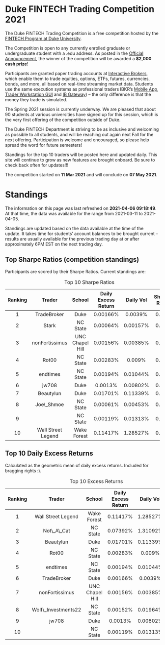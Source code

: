 
<!-- README.md is generated from README.Rmd. Please edit that file -->

# Duke FINTECH Trading Competition 2021

The Duke FINTECH Trading Competition is a free competition hosted by the
[FINTECH Program at Duke University](https://fintech.meng.duke.edu/).

The Competition is open to any currently enrolled graduate or
undergraduate student with a .edu address. As posted in the [Official
Announcement](https://fintech.meng.duke.edu/news/duke-fintech-program-announces-trading-competition),
the winner of the competition will be awarded a **$2,000 cash prize**!

Participants are granted paper trading accounts at [Interactive
Brokers](https://www.interactivebrokers.com/en/index.php?f=1338&gclid=CjwKCAjw6fCCBhBNEiwAem5SO84OkMDwq8mlx6lCjOmAmCNDUaLbhxtQuFSUlozy6iLEZtmsve2w-hoCQ9sQAvD_BwE),
which enable them to trade equities, options, ETFs, futures, currencies,
bonds, and more, all based on real-time streaming market data. Students
use the same execution systems as professional traders IBKR’s [Mobile
App](https://www.interactivebrokers.com/en/index.php?f=1300), [Trader
Workstation
GUI](https://www.interactivebrokers.com/en/index.php?f=16040) and [IB
Gateway](https://www.interactivebrokers.com/en/index.php?f=16457)) – the
only difference is that the money they trade is simulated.

The Spring 2021 session is currently underway. We are pleased that about
90 students at various universities have signed up for this session,
which is the very first offering of the competition outside of Duke.

The Duke FINTECH Department is striving to be as inclusive and welcoming
as possible to all students, and will be reaching out again next Fall
for the next offering. Participation is welcome and encouraged, so
please help spread the word for future semesters!

Standings for the top 10 traders will be posted here and updated daily.
This site will continue to grow as new features are brought onboard. Be
sure to check back often for updates!!!

The competition started on **11 Mar 2021** and will conclude on **07 May
2021**.

# Standings

The information on this page was last refreshed on **2021-04-06
09:18:49**. At that time, the data was available for the range from
2021-03-11 to 2021-04-05.

Standings are updated based on the data available at the time of the
update. It takes time for students’ account balances to be brought
current – results are usually available for the previous trading day at
or after approximately 6PM EST on the next trading day.

## Top Sharpe Ratios (competition standings)

Participants are scored by their Sharpe Ratios. Current standings are:
<table>
<caption>
Top 10 Sharpe Ratios
</caption>
<thead>
<tr>
<th style="text-align:center;">
Ranking
</th>
<th style="text-align:center;">
Trader
</th>
<th style="text-align:center;">
School
</th>
<th style="text-align:center;">
Daily Excess Return
</th>
<th style="text-align:center;">
Daily Vol
</th>
<th style="text-align:center;">
Sharpe Ratio
</th>
</tr>
</thead>
<tbody>
<tr>
<td style="text-align:center;">
1
</td>
<td style="text-align:center;">
TradeBroker
</td>
<td style="text-align:center;">
Duke
</td>
<td style="text-align:center;">
0.00166%
</td>
<td style="text-align:center;">
0.0039%
</td>
<td style="text-align:center;">
0.425
</td>
</tr>
<tr>
<td style="text-align:center;">
2
</td>
<td style="text-align:center;">
Stark
</td>
<td style="text-align:center;">
NC State
</td>
<td style="text-align:center;">
0.00064%
</td>
<td style="text-align:center;">
0.00157%
</td>
<td style="text-align:center;">
0.407
</td>
</tr>
<tr>
<td style="text-align:center;">
3
</td>
<td style="text-align:center;">
nonFortissimus
</td>
<td style="text-align:center;">
UNC Chapel Hill
</td>
<td style="text-align:center;">
0.00156%
</td>
<td style="text-align:center;">
0.00385%
</td>
<td style="text-align:center;">
0.405
</td>
</tr>
<tr>
<td style="text-align:center;">
4
</td>
<td style="text-align:center;">
Rot00
</td>
<td style="text-align:center;">
NC State
</td>
<td style="text-align:center;">
0.00283%
</td>
<td style="text-align:center;">
0.009%
</td>
<td style="text-align:center;">
0.314
</td>
</tr>
<tr>
<td style="text-align:center;">
5
</td>
<td style="text-align:center;">
endtimes
</td>
<td style="text-align:center;">
NC State
</td>
<td style="text-align:center;">
0.00194%
</td>
<td style="text-align:center;">
0.01044%
</td>
<td style="text-align:center;">
0.186
</td>
</tr>
<tr>
<td style="text-align:center;">
6
</td>
<td style="text-align:center;">
jw708
</td>
<td style="text-align:center;">
Duke
</td>
<td style="text-align:center;">
0.0013%
</td>
<td style="text-align:center;">
0.00802%
</td>
<td style="text-align:center;">
0.163
</td>
</tr>
<tr>
<td style="text-align:center;">
7
</td>
<td style="text-align:center;">
Beautylun
</td>
<td style="text-align:center;">
Duke
</td>
<td style="text-align:center;">
0.01701%
</td>
<td style="text-align:center;">
0.11339%
</td>
<td style="text-align:center;">
0.150
</td>
</tr>
<tr>
<td style="text-align:center;">
8
</td>
<td style="text-align:center;">
Joe\_Shmoe
</td>
<td style="text-align:center;">
NC State
</td>
<td style="text-align:center;">
0.00061%
</td>
<td style="text-align:center;">
0.00453%
</td>
<td style="text-align:center;">
0.135
</td>
</tr>
<tr>
<td style="text-align:center;">
9
</td>
<td style="text-align:center;">
<B@nk>
</td>
<td style="text-align:center;">
NC State
</td>
<td style="text-align:center;">
0.00119%
</td>
<td style="text-align:center;">
0.01313%
</td>
<td style="text-align:center;">
0.091
</td>
</tr>
<tr>
<td style="text-align:center;">
10
</td>
<td style="text-align:center;">
Wall Street Legend
</td>
<td style="text-align:center;">
Wake Forest
</td>
<td style="text-align:center;">
0.11417%
</td>
<td style="text-align:center;">
1.28527%
</td>
<td style="text-align:center;">
0.089
</td>
</tr>
</tbody>
</table>

## Top 10 Daily Excess Returns

Calculated as the geometric mean of daily excess returns. Included for
bragging rights :).

<table>
<caption>
Top 10 Excess Returns
</caption>
<thead>
<tr>
<th style="text-align:center;">
Ranking
</th>
<th style="text-align:center;">
Trader
</th>
<th style="text-align:center;">
School
</th>
<th style="text-align:center;">
Daily Excess Return
</th>
<th style="text-align:center;">
Daily Vol
</th>
<th style="text-align:center;">
Sharpe Ratio
</th>
</tr>
</thead>
<tbody>
<tr>
<td style="text-align:center;">
1
</td>
<td style="text-align:center;">
Wall Street Legend
</td>
<td style="text-align:center;">
Wake Forest
</td>
<td style="text-align:center;">
0.11417%
</td>
<td style="text-align:center;">
1.28527%
</td>
<td style="text-align:center;">
0.089
</td>
</tr>
<tr>
<td style="text-align:center;">
2
</td>
<td style="text-align:center;">
Not\_A\_Cat
</td>
<td style="text-align:center;">
NC State
</td>
<td style="text-align:center;">
0.07392%
</td>
<td style="text-align:center;">
1.31092%
</td>
<td style="text-align:center;">
0.056
</td>
</tr>
<tr>
<td style="text-align:center;">
3
</td>
<td style="text-align:center;">
Beautylun
</td>
<td style="text-align:center;">
Duke
</td>
<td style="text-align:center;">
0.01701%
</td>
<td style="text-align:center;">
0.11339%
</td>
<td style="text-align:center;">
0.150
</td>
</tr>
<tr>
<td style="text-align:center;">
4
</td>
<td style="text-align:center;">
Rot00
</td>
<td style="text-align:center;">
NC State
</td>
<td style="text-align:center;">
0.00283%
</td>
<td style="text-align:center;">
0.009%
</td>
<td style="text-align:center;">
0.314
</td>
</tr>
<tr>
<td style="text-align:center;">
5
</td>
<td style="text-align:center;">
endtimes
</td>
<td style="text-align:center;">
NC State
</td>
<td style="text-align:center;">
0.00194%
</td>
<td style="text-align:center;">
0.01044%
</td>
<td style="text-align:center;">
0.186
</td>
</tr>
<tr>
<td style="text-align:center;">
6
</td>
<td style="text-align:center;">
TradeBroker
</td>
<td style="text-align:center;">
Duke
</td>
<td style="text-align:center;">
0.00166%
</td>
<td style="text-align:center;">
0.0039%
</td>
<td style="text-align:center;">
0.425
</td>
</tr>
<tr>
<td style="text-align:center;">
7
</td>
<td style="text-align:center;">
nonFortissimus
</td>
<td style="text-align:center;">
UNC Chapel Hill
</td>
<td style="text-align:center;">
0.00156%
</td>
<td style="text-align:center;">
0.00385%
</td>
<td style="text-align:center;">
0.405
</td>
</tr>
<tr>
<td style="text-align:center;">
8
</td>
<td style="text-align:center;">
Wolf\_Investments22
</td>
<td style="text-align:center;">
NC State
</td>
<td style="text-align:center;">
0.00152%
</td>
<td style="text-align:center;">
0.01964%
</td>
<td style="text-align:center;">
0.078
</td>
</tr>
<tr>
<td style="text-align:center;">
9
</td>
<td style="text-align:center;">
jw708
</td>
<td style="text-align:center;">
Duke
</td>
<td style="text-align:center;">
0.0013%
</td>
<td style="text-align:center;">
0.00802%
</td>
<td style="text-align:center;">
0.163
</td>
</tr>
<tr>
<td style="text-align:center;">
10
</td>
<td style="text-align:center;">
<B@nk>
</td>
<td style="text-align:center;">
NC State
</td>
<td style="text-align:center;">
0.00119%
</td>
<td style="text-align:center;">
0.01313%
</td>
<td style="text-align:center;">
0.091
</td>
</tr>
</tbody>
</table>
